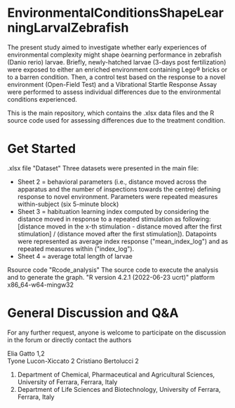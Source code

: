# EnvironmentalConditionsShapeLearningLarvalZebrafish
The present study aimed to investigate whether early experiences of environmental complexity might shape òearning performance in zebrafish (Danio rerio) larvae. Briefly, newly-hatched larvae (3-days post fertilization) were exposed to either an enriched environment containing Lego® bricks or to a barren condition. Then, a control test based on the response to a novel environment (Open-Field Test) and a Vibrational Startle Response Assay were performed to assess individual differences due to the environmental conditions experienced.

This is the main repository, which contains the .xlsx data files and the R source code used for assessing differences due to the treatment condition.

# Get Started
.xlsx file "Dataset"
Three datasets were presented in the main file:
- Sheet 2 = behavioral parameters (i.e., distance moved across the apparatus and the number of inspections towards the centre) defining response to novel environment. Parameters were repeated measures within-subject (six 5-minute block)
- Sheet 3 = habituation learning index computed by considering the distance moved in response to a repeated stimulation as following: [distance moved in the x-th stimulation - distance moved after the first stimulation] / (distance moved after the first stimulation]). Datapoints were represented as average index response ("mean_index_log") and as repeated measures within ("index_log").
- Sheet 4 = average total length of larvae


Rsource code "Rcode_analysis"
The source code to execute the analysis and to generate the graph.
"R version 4.2.1 (2022-06-23 ucrt)"
platform       x86_64-w64-mingw32  


# General Discussion and Q&A
For any further request, anyone is welcome to participate on the discussion in the forum or directly contact the authors

Elia Gatto 1,2  
Tyone Lucon-Xiccato 2
Cristiano Bertolucci 2

1. Department of Chemical, Pharmaceutical and Agricultural Sciences, University of Ferrara, Ferrara, Italy
2. Department of Life Sciences and Biotechnology, University of Ferrara, Ferrara, Italy
